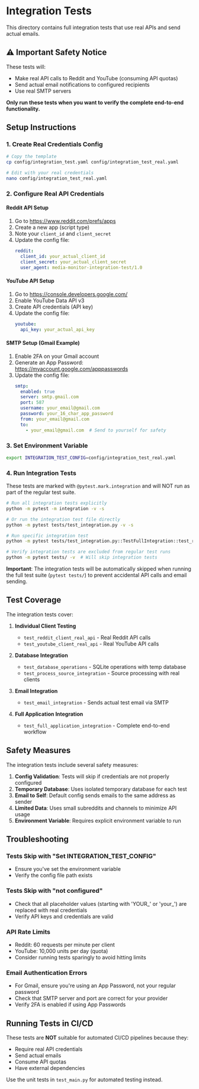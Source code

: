 # Integration Tests

This directory contains full integration tests that use real APIs and send actual emails.

## ⚠️ Important Safety Notice

These tests will:
- Make real API calls to Reddit and YouTube (consuming API quotas)
- Send actual email notifications to configured recipients
- Use real SMTP servers

**Only run these tests when you want to verify the complete end-to-end functionality.**

## Setup Instructions

### 1. Create Real Credentials Config

```bash
# Copy the template
cp config/integration_test.yaml config/integration_test_real.yaml

# Edit with your real credentials
nano config/integration_test_real.yaml
```

### 2. Configure Real API Credentials

#### Reddit API Setup
1. Go to https://www.reddit.com/prefs/apps
2. Create a new app (script type)
3. Note your `client_id` and `client_secret`
4. Update the config file:
   ```yaml
   reddit:
     client_id: your_actual_client_id
     client_secret: your_actual_client_secret  
     user_agent: media-monitor-integration-test/1.0
   ```

#### YouTube API Setup
1. Go to https://console.developers.google.com/
2. Enable YouTube Data API v3
3. Create API credentials (API key)
4. Update the config file:
   ```yaml
   youtube:
     api_key: your_actual_api_key
   ```

#### SMTP Setup (Gmail Example)
1. Enable 2FA on your Gmail account
2. Generate an App Password: https://myaccount.google.com/apppasswords
3. Update the config file:
   ```yaml
   smtp:
     enabled: true
     server: smtp.gmail.com
     port: 587
     username: your_email@gmail.com
     password: your_16_char_app_password
     from: your_email@gmail.com
     to:
       - your_email@gmail.com  # Send to yourself for safety
   ```

### 3. Set Environment Variable

```bash
export INTEGRATION_TEST_CONFIG=config/integration_test_real.yaml
```

### 4. Run Integration Tests

These tests are marked with `@pytest.mark.integration` and will NOT run as part of the regular test suite.

```bash
# Run all integration tests explicitly
python -m pytest -m integration -v -s

# Or run the integration test file directly
python -m pytest tests/test_integration.py -v -s

# Run specific integration test
python -m pytest tests/test_integration.py::TestFullIntegration::test_reddit_client_real_api -v -s

# Verify integration tests are excluded from regular test runs
python -m pytest tests/ -v  # Will skip integration tests
```

**Important**: The integration tests will be automatically skipped when running the full test suite (`pytest tests/`) to prevent accidental API calls and email sending.

## Test Coverage

The integration tests cover:

1. **Individual Client Testing**
   - `test_reddit_client_real_api` - Real Reddit API calls
   - `test_youtube_client_real_api` - Real YouTube API calls

2. **Database Integration**
   - `test_database_operations` - SQLite operations with temp database
   - `test_process_source_integration` - Source processing with real clients

3. **Email Integration**
   - `test_email_integration` - Sends actual test email via SMTP

4. **Full Application Integration**
   - `test_full_application_integration` - Complete end-to-end workflow

## Safety Measures

The integration tests include several safety measures:

1. **Config Validation**: Tests will skip if credentials are not properly configured
2. **Temporary Database**: Uses isolated temporary database for each test
3. **Email to Self**: Default config sends emails to the same address as sender
4. **Limited Data**: Uses small subreddits and channels to minimize API usage
5. **Environment Variable**: Requires explicit environment variable to run

## Troubleshooting

### Tests Skip with "Set INTEGRATION_TEST_CONFIG"
- Ensure you've set the environment variable
- Verify the config file path exists

### Tests Skip with "not configured" 
- Check that all placeholder values (starting with 'YOUR_' or 'your_') are replaced with real credentials
- Verify API keys and credentials are valid

### API Rate Limits
- Reddit: 60 requests per minute per client
- YouTube: 10,000 units per day (quota)
- Consider running tests sparingly to avoid hitting limits

### Email Authentication Errors
- For Gmail, ensure you're using an App Password, not your regular password
- Check that SMTP server and port are correct for your provider
- Verify 2FA is enabled if using App Passwords

## Running Tests in CI/CD

These tests are **NOT** suitable for automated CI/CD pipelines because they:
- Require real API credentials
- Send actual emails
- Consume API quotas
- Have external dependencies

Use the unit tests in `test_main.py` for automated testing instead.
